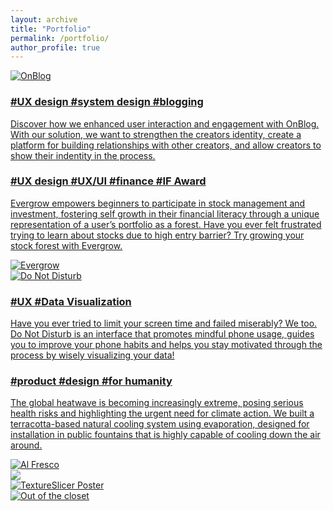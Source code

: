 ```yaml
---
layout: archive
title: "Portfolio"
permalink: /portfolio/
author_profile: true
---
```


<div class="container">
    <div class="about-row">
      <a href="/portfolio/6-2023-on_blog">
        <div class="row-image">
            <img src="/images/on_blog_square.png" alt="OnBlog">
        </div>
      </a>
      <a href="/portfolio/6-2023-on_blog">
        <div class="row-text" href="/portfolio/6-2023-on_blog">
          <h3>#UX design #system design #blogging</h3>
          <p>Discover how we enhanced user interaction and engagement with OnBlog. With our solution, we want to strengthen the creators identity, create a platform for building relationships with other creators, and allow creators to show their indentity in the process.</p>
        </div>
      </a>
    </div>
    <div class="about-row2">
      <a href="/portfolio/7-2022-evergrow">
        <div class="row-text" href="/portfolio/7-2022-evergrow">
          <h3>#UX design #UX/UI #finance #IF Award</h3>
          <p>Evergrow empowers beginners to participate in stock management and investment, fostering self growth in their financial literacy through a unique representation of a user’s portfolio as a forest. Have you ever felt frustrated trying to learn about stocks due to high entry barrier? Try growing your stock forest with Evergrow.</p>
        </div>
      </a>
      <a href="/portfolio/7-2022-evergrow">
        <div class="row-image">
            <img src="/images/evergrow_square.png" alt="Evergrow">
        </div>
      </a>
    </div>
    <div class="about-row">
    <a href="/portfolio/6-2023-dnd">
        <div class="row-image">
            <img src="/images/dnd-square.png" alt="Do Not Disturb">
        </div>
      </a>
      <a href="/portfolio/6-2023-dnd">
        <div class="row-text" href="/portfolio/6-2023-dnd">
          <h3>#UX #Data Visualization
          </h3>
          <p>Have you ever tried to limit your screen time and failed miserably? We too. Do Not Disturb is an interface that promotes mindful phone usage, guides you to improve your phone habits and helps you stay motivated through the process by wisely visualizing your data!
          </p>
        </div>
      </a>
    </div>
    <div class="about-row2">
      <a href="/portfolio/6-2024-alfresco">
        <div class="row-text" href="/portfolio/6-2024-alfresco">
          <h3>#product #design #for humanity
          </h3>
          <p>The global heatwave is becoming increasingly extreme, posing serious health risks and highlighting the urgent need for climate action. We built a terracotta-based natural cooling system using evaporation, designed for installation in public fountains that is highly capable of cooling down the air around.
          </p>
        </div>
      </a>
      <a href="/portfolio/6-2024-alfresco">
        <div class="row-image">
            <img src="/images/alfresco-square.png" alt="Al Fresco">
        </div>
      </a>
    </div>
    <div class="contain3">
      <div class="about-row3">
        <a href="/portfolio/12-2023-wheel">
          <div class="row-image">
            <img src="/images/wheel.gif" style="object-fit: cover";alt="Storytelling Wheel">
          </div>
        </a> 
      </div>
      <div class="about-row3">
        <a href="/portfolio/4-2024-textureslicer">
          <div class="row-image">
            <img src="/images/textureslicer-poster-square.png" alt="TextureSlicer Poster">
          </div>
        </a> 
      </div>
      <div class="about-row3">
        <a href="/portfolio/9-2020-closet">
          <div class="row-image">
            <img src="/images/closet_square.jpg" alt="Out of the closet">
          </div>
        </a> 
      </div>
    </div>
</div>
